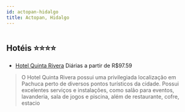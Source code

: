 ```yaml
---
id: actopan-hidalgo
title: Actopan, Hidalgo
---
```


<center><img src="http://www.hotelresb2b.com/images/hoteles/284486_foto_1.jpg" alt="" /></center>


## Hotéis ⭐️⭐️⭐️⭐️

-    [Hotel Quinta Rivera](https://www.hurb.com/aud/https://www.hurb.com/hoteis/actopan/hotel-quinta-rivera-JNP-JP110016?cmp=18055) Diárias a partir de R$97.59
   > O Hotel Quinta Rivera possui uma privilegiada localização em Pachuca perto de diversos pontos turísticos da cidade. Possui excelentes serviços e instalações, como salão para eventos, lavanderia, sala de jogos e piscina, além de restaurante, cofre, estacio
